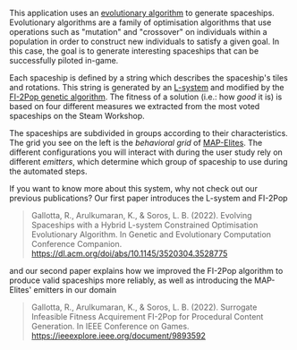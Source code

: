 This application uses an [evolutionary algorithm](https://en.wikipedia.org/wiki/Evolutionary_algorithm) to generate spaceships. Evolutionary algorithms are a family of optimisation algorithms that use operations such as "mutation" and "crossover" on individuals within a population in order to construct new individuals to satisfy a given goal. In this case, the goal is to generate interesting spaceships that can be successfully piloted in-game.

Each spaceship is defined by a string which describes the spaceship's tiles and rotations. This string is generated by an [L-system](https://wikipedia.org/wiki/L-system) and modified by the [FI-2Pop genetic algorithm](https://www.sciencedirect.com/science/article/abs/pii/S0377221707005668). The fitness of a solution (i.e.: how *good* it is) is based on four different measures we extracted from the most voted spaceships on the Steam Workshop.

The spaceships are subdivided in groups according to their characteristics. The grid you see on the left is the *behavioral grid* of [MAP-Elites](https://arxiv.org/abs/1504.04909). The different configurations you will interact with during the user study rely on different *emitters*, which determine which group of spaceship to use during the automated steps.

If you want to know more about this system, why not check out our previous publications?
Our first paper introduces the L-system and FI-2Pop
> Gallotta, R., Arulkumaran, K., & Soros, L. B. (2022). Evolving Spaceships with a Hybrid L-system Constrained Optimisation Evolutionary Algorithm. In Genetic and Evolutionary Computation Conference Companion. https://dl.acm.org/doi/abs/10.1145/3520304.3528775 

and our second paper explains how we improved the FI-2Pop algorithm to produce valid spaceships more reliably, as well as introducing the MAP-Elites' emitters in our domain
> Gallotta, R., Arulkumaran, K., & Soros, L. B. (2022). Surrogate Infeasible Fitness Acquirement FI-2Pop for Procedural Content Generation. In IEEE Conference on Games. https://ieeexplore.ieee.org/document/9893592 